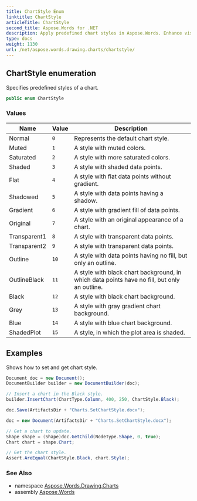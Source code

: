 ```yaml
---
title: ChartStyle Enum
linktitle: ChartStyle
articleTitle: ChartStyle
second_title: Aspose.Words for .NET
description: Apply predefined chart styles in Aspose.Words. Enhance visuals with ChartStyle enum for professional document formatting.
type: docs
weight: 1130
url: /net/aspose.words.drawing.charts/chartstyle/
---
```

## ChartStyle enumeration

Specifies predefined styles of a chart.

```csharp
public enum ChartStyle
```

### Values

| Name | Value | Description |
| --- | --- | --- |
| Normal | `0` | Represents the default chart style. |
| Muted | `1` | A style with muted colors. |
| Saturated | `2` | A style with more saturated colors. |
| Shaded | `3` | A style with shaded data points. |
| Flat | `4` | A style with flat data points without gradient. |
| Shadowed | `5` | A style with data points having a shadow. |
| Gradient | `6` | A style with gradient fill of data points. |
| Original | `7` | A style with an original appearance of a chart. |
| Transparent1 | `8` | A style with transparent data points. |
| Transparent2 | `9` | A style with transparent data points. |
| Outline | `10` | A style with data points having no fill, but only an outline. |
| OutlineBlack | `11` | A style with black chart background, in which data points have no fill, but only an outline. |
| Black | `12` | A style with black chart background. |
| Grey | `13` | A style with gray gradient chart background. |
| Blue | `14` | A style with blue chart background. |
| ShadedPlot | `15` | A style, in which the plot area is shaded. |

## Examples

Shows how to set and get chart style.

```csharp
Document doc = new Document();
DocumentBuilder builder = new DocumentBuilder(doc);

// Insert a chart in the Black style.
builder.InsertChart(ChartType.Column, 400, 250, ChartStyle.Black);

doc.Save(ArtifactsDir + "Charts.SetChartStyle.docx");

doc = new Document(ArtifactsDir + "Charts.SetChartStyle.docx");

// Get a chart to update.
Shape shape = (Shape)doc.GetChild(NodeType.Shape, 0, true);
Chart chart = shape.Chart;

// Get the chart style.
Assert.AreEqual(ChartStyle.Black, chart.Style);
```

### See Also

* namespace [Aspose.Words.Drawing.Charts](../../aspose.words.drawing.charts/)
* assembly [Aspose.Words](../../)
